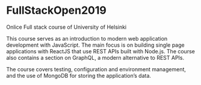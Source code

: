 # FullStackOpen2019
 Onlice Full stack course of University of Helsinki


This course serves as an introduction to modern web application development with JavaScript. The main focus is on building single page applications with ReactJS that use REST APIs built with Node.js. The course also contains a section on GraphQL, a modern alternative to REST APIs.


The course covers testing, configuration and environment management, and the use of MongoDB for storing the application’s data.
